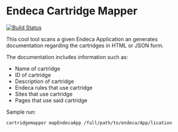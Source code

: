 # Endeca Cartridge Mapper

[![Build Status](https://travis-ci.org/JohnRoach/cartridgemapper.svg?branch=master)](https://travis-ci.org/JohnRoach/cartridgemapper)

This cool tool scans a given Endeca Application an generates documentation regarding the cartridges in HTML or JSON form.

The documentation includes information such as:
- Name of cartridge
- ID of cartridge
- Description of cartridge
- Endeca rules that use cartridge
- Sites that use cartridge
- Pages that use said cartridge

Sample run:

```
cartridgemapper mapEndecaApp /full/path/to/endeca/App/lication
```